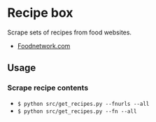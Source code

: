# Recipe box

Scrape sets of recipes from food websites.

* [Foodnetwork.com](http://www.foodnetwork.com/)

## Usage

### Scrape recipe contents
* `$ python src/get_recipes.py --fnurls --all`
* `$ python src/get_recipes.py --fn --all`

